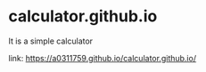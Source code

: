 # calculator.github.io
It is a simple calculator

link: https://a0311759.github.io/calculator.github.io/
